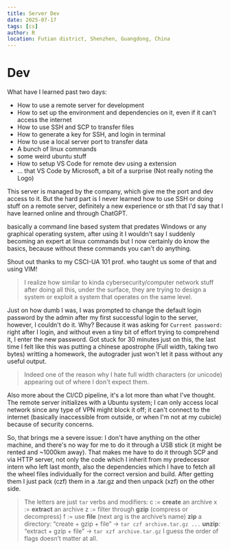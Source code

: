 ```yaml
---
title: Server Dev
date: 2025-07-17
tags: [cs]
author: R
location: Futian district, Shenzhen, Guangdong, China
---
```


# Dev 
What have I learned past two days:
- How to use a remote server for development
- How to set up the environment and dependencies on it, even if it can't access the internet
- How to use SSH and SCP to transfer files
- How to generate a key for SSH, and login in terminal
- How to use a local server port to transfer data
- A bunch of linux commands
- some weird ubuntu stuff
- How to setup VS Code for remote dev using a extension
- ... that VS Code by Microsoft, a bit of a surprise (Not really noting the Logo)

This server is managed by the company, which give me the port and dev access to it. But the hard part is I never learned how to use SSH or doing stuff on a remote server, definitely a new experience or sth that I'd say that I have learned online and through ChatGPT.

basically a command line based system that predates Windows or any graphical operating system, after using it I wouldn't say I suddenly becoming an expert at linux commands but I now certainly do know the basics, because without these commands you can't do anything.

Shout out thanks to my CSCI-UA 101 prof. who taught us some of that and using VIM!

> I realize how similar to kinda cybersecurity/computer network stuff after doing all this, under the surface, they are trying to design a system or exploit a system that operates on the same level.

Just on how dumb I was, I was prompted to change the default login password by the admin after my first successful login to the server, however, I couldn't do it. Why? Because it was asking for `Current password:` right after I login, and without even a tiny bit of effort trying to comprehend it, I enter the new password. Got stuck for 30 minutes just on this, the last time I felt like this was putting a chinese apostrophe (Full width, taking two bytes) writting a homework, the autograder just won't let it pass without any useful output.

> Indeed one of the reason why I hate full width characters (or unicode) appearing out of where I don't expect them.

Also more about the CI/CD pipeline, it's a lot more than what I've thought. The remote server initializes with a Ubuntu system; I can only access local network since any type of VPN might block it off; it can't connect to the internet (basically inaccessible from outside, or when I'm not at my cubicle) because of security concerns.

So, that brings me a severe issue: I don't have anything on the other machine, and there's no way for me to do it through a USB stick (it might be rented and ~1000km away). That makes me have to do it through SCP and via HTTP server, not only the code which I inherit from my predecessor intern who left last month, also the dependencies which I have to fetch all the wheel files individually for the correct version and build. After getting them I just pack (czf) them in a .tar.gz and then unpack (xzf) on the other side.

> The letters are just `tar` verbs and modifiers:
> c := **create** an archive
> x := **extract** an archive
> z := filter through **gzip** (compress or decompress)
> f := use **file** (next arg is the archive’s name)
> **zip** a directory: “create + gzip + file” -> `tar czf archive.tar.gz ...`
> **unzip**: “extract + gzip + file” -> `tar xzf archive.tar.gz`
> I guess the order of flags doesn’t matter at all.